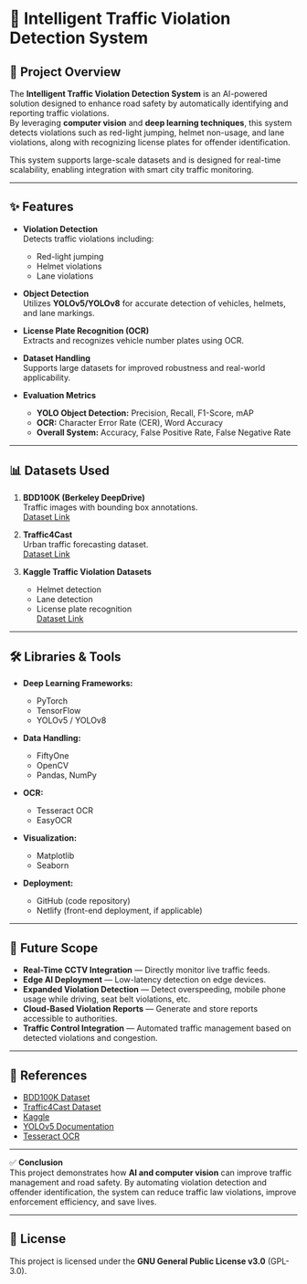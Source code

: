 # 🚦 Intelligent Traffic Violation Detection System

## 📜 Project Overview
The **Intelligent Traffic Violation Detection System** is an AI-powered solution designed to enhance road safety by automatically identifying and reporting traffic violations.  
By leveraging **computer vision** and **deep learning techniques**, this system detects violations such as red-light jumping, helmet non-usage, and lane violations, along with recognizing license plates for offender identification.

This system supports large-scale datasets and is designed for real-time scalability, enabling integration with smart city traffic monitoring.

---

## ✨ Features

- **Violation Detection**  
  Detects traffic violations including:  
  - Red-light jumping  
  - Helmet violations  
  - Lane violations
 
 

- **Object Detection**  
  Utilizes **YOLOv5/YOLOv8** for accurate detection of vehicles, helmets, and lane markings.

- **License Plate Recognition (OCR)**  
  Extracts and recognizes vehicle number plates using OCR.

- **Dataset Handling**  
  Supports large datasets for improved robustness and real-world applicability.

- **Evaluation Metrics**  
  - **YOLO Object Detection:** Precision, Recall, F1-Score, mAP  
  - **OCR:** Character Error Rate (CER), Word Accuracy  
  - **Overall System:** Accuracy, False Positive Rate, False Negative Rate  

---

## 📊 Datasets Used

1. **BDD100K (Berkeley DeepDrive)**  
   Traffic images with bounding box annotations.  
   [Dataset Link](https://bdd-data.berkeley.edu/)

2. **Traffic4Cast**  
   Urban traffic forecasting dataset.  
   [Dataset Link](https://www.iarai.ac.at/traffic4cast/)

3. **Kaggle Traffic Violation Datasets**  
   - Helmet detection  
   - Lane detection  
   - License plate recognition  
   [Dataset Link](https://www.kaggle.com/)

---

## 🛠️ Libraries & Tools

- **Deep Learning Frameworks:**  
  - PyTorch  
  - TensorFlow  
  - YOLOv5 / YOLOv8  

- **Data Handling:**  
  - FiftyOne  
  - OpenCV  
  - Pandas, NumPy  

- **OCR:**  
  - Tesseract OCR  
  - EasyOCR  

- **Visualization:**  
  - Matplotlib  
  - Seaborn  

- **Deployment:**  
  - GitHub (code repository)  
  - Netlify (front-end deployment, if applicable)  

---

## 🚀 Future Scope

- **Real-Time CCTV Integration** — Directly monitor live traffic feeds.  
- **Edge AI Deployment** — Low-latency detection on edge devices.  
- **Expanded Violation Detection** — Detect overspeeding, mobile phone usage while driving, seat belt violations, etc.  
- **Cloud-Based Violation Reports** — Generate and store reports accessible to authorities.  
- **Traffic Control Integration** — Automated traffic management based on detected violations and congestion.

---

## 📖 References

- [BDD100K Dataset](https://bdd-data.berkeley.edu/)  
- [Traffic4Cast Dataset](https://www.iarai.ac.at/traffic4cast/)  
- [Kaggle](https://www.kaggle.com/)  
- [YOLOv5 Documentation](https://docs.ultralytics.com/)  
- [Tesseract OCR](https://github.com/tesseract-ocr)

---

✅ **Conclusion**  
This project demonstrates how **AI and computer vision** can improve traffic management and road safety. By automating violation detection and offender identification, the system can reduce traffic law violations, improve enforcement efficiency, and save lives.

---

## 📜 License

This project is licensed under the **GNU General Public License v3.0** (GPL-3.0).  


